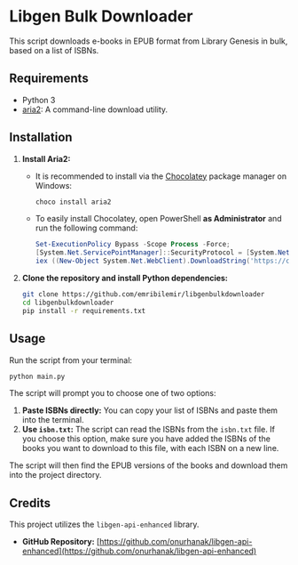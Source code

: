 # Libgen Bulk Downloader

This script downloads e-books in EPUB format from Library Genesis in bulk, based on a list of ISBNs.

## Requirements

*   Python 3
*   [aria2](https://aria2.github.io/): A command-line download utility.

## Installation

1. **Install Aria2:**
    * It is recommended to install via the [Chocolatey](https://chocolatey.org/) package manager on Windows:
        ```bash
        choco install aria2
        ```
    * To easily install Chocolatey, open PowerShell **as Administrator** and run the following command:
        ```powershell
        Set-ExecutionPolicy Bypass -Scope Process -Force; 
        [System.Net.ServicePointManager]::SecurityProtocol = [System.Net.ServicePointManager]::SecurityProtocol -bor 3072; 
        iex ((New-Object System.Net.WebClient).DownloadString('https://community.chocolatey.org/install.ps1'))
        ```

2.  **Clone the repository and install Python dependencies:**
    ```bash
    git clone https://github.com/emribilemir/libgenbulkdownloader
    cd libgenbulkdownloader
    pip install -r requirements.txt
    ```

## Usage

Run the script from your terminal:
```bash
python main.py
```
The script will prompt you to choose one of two options:

1.  **Paste ISBNs directly:** You can copy your list of ISBNs and paste them into the terminal.
2.  **Use `isbn.txt`:** The script can read the ISBNs from the `isbn.txt` file. If you choose this option, make sure you have added the ISBNs of the books you want to download to this file, with each ISBN on a new line.

The script will then find the EPUB versions of the books and download them into the project directory.

## Credits
This project utilizes the `libgen-api-enhanced` library.

*   **GitHub Repository:** [https://github.com/onurhanak/libgen-api-enhanced](https://github.com/onurhanak/libgen-api-enhanced)
